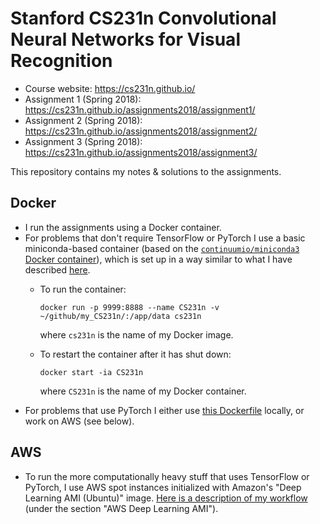 # Stanford CS231n Convolutional Neural Networks for Visual Recognition

* Course website: <https://cs231n.github.io/>
* Assignment 1 (Spring 2018): <https://cs231n.github.io/assignments2018/assignment1/>
* Assignment 2 (Spring 2018): <https://cs231n.github.io/assignments2018/assignment2/>
* Assignment 3 (Spring 2018): <https://cs231n.github.io/assignments2018/assignment3/>

This repository contains my notes & solutions to the assignments.

## Docker

* I run the assignments using a Docker container.
* For problems that don't require TensorFlow or PyTorch I use a basic miniconda-based container (based on the [`continuumio/miniconda3` Docker container](https://hub.docker.com/r/continuumio/miniconda3/)), which is set up in a way similar to what I have described [here](https://github.com/agisga/coding_notes/blob/master/docker.md).
    - To run the container:

        ```
        docker run -p 9999:8888 --name CS231n -v ~/github/my_CS231n/:/app/data cs231n
        ```

        where `cs231n` is the name of my Docker image.

    - To restart the container after it has shut down:

        ```
        docker start -ia CS231n
        ```

        where `CS231n` is the name of my Docker container.
* For problems that use PyTorch I either use [this Dockerfile](https://github.com/agisga/dockerfiles/blob/master/PyTorch-jupyter/Dockerfile) locally, or work on AWS (see below).

## AWS

* To run the more computationally heavy stuff that uses TensorFlow or PyTorch, I use AWS spot instances initialized with Amazon's "Deep Learning AMI (Ubuntu)" image. [Here is a description of my workflow](https://github.com/agisga/coding_notes/blob/master/AWS.md) (under the section "AWS Deep Learning AMI").
